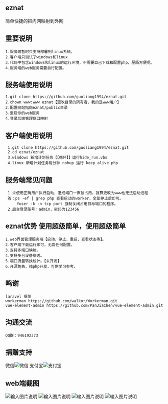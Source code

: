 ## eznat
简单快捷的把内网映射到外网
## 重要说明
    1.服务端暂时只支持部署到linux系统。
    2.客户端只测试了windows和linux
    3.代码中包含windows和linux的运行环境，不需要自己下载和配置php，肥肠方便呢。
    4.服务端的web服务需要自行配置。
## 服务端使用说明
    1.git clone https://github.com/guoliang1994/eznat.git
    2.chown www:www eznat【更改目录的所有者，我的是www用户】
    2.配置网站指向eznat/public目录
    3.重启你的web服务
    4.登录后端管理端口映射
## 客户端使用说明
     1.git clone https://github.com/guoliang1994/eznat.git
     2.cd eznat/eznat
     3.windows 新增计划任务【【循环】】运行hide_run.vbs
     4.linux 新增计划任务每分钟 nohup 运行 keep_alive.php
 ## 服务端常见问题
     1.未使用正确用户执行启动，造成端口一直被占用，就算更改为www也无法启动进程
     答：ps -ef | grep php 查看启动的worker，全部停止后即可。
         fuser -k -n tcp port 强制关闭占用目标端口的程序。
     2.后台登录账号：admin，密码为123456
## eznat优势 使用超级简单，使用超级简单
    1.web界面管理服务端【启动，停止，重启，查看状态等】。
    2.客户端下载运行即可，无需任何配置。
    3.支持多端口映射。
    4.支持多台设备穿透。
    5.端口流量转换统计。【未开发】
    6.开源免费，纯php开发，可供学习参考。
## 鸣谢
    laravel 框架
    workerman https://github.com/walkor/Workerman.git
    vue-element-admin https://github.com/PanJiaChen/vue-element-admin.git
## 沟通交流
    QQ群：946192373
## 捐赠支持
微信![微信](https://images.gitee.com/uploads/images/2019/1129/175939_8545619a_1026697.png "微信.png")
支付宝![支付宝](https://images.gitee.com/uploads/images/2019/1129/180417_10104e83_1026697.png "支付宝.png")
## web端截图
![输入图片说明](https://images.gitee.com/uploads/images/2019/1129/180852_88752dc8_1026697.png "登录界面.png")
![输入图片说明](https://images.gitee.com/uploads/images/2019/1129/180907_ce6226d5_1026697.png "设备管理界面.png")
![输入图片说明](https://images.gitee.com/uploads/images/2019/1129/180923_bf4588d5_1026697.png "用户管理界面.png")
![输入图片说明](https://images.gitee.com/uploads/images/2019/1129/180943_42f0c869_1026697.png "管理端界面.png")